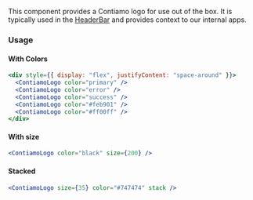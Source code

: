 This component provides a Contiamo logo for use out of the box. It is typically used in the [HeaderBar](#headerbar) and provides context to our internal apps.

### Usage

#### With Colors

```jsx
<div style={{ display: "flex", justifyContent: "space-around" }}>
  <ContiamoLogo color="primary" />
  <ContiamoLogo color="error" />
  <ContiamoLogo color="success" />
  <ContiamoLogo color="#feb901" />
  <ContiamoLogo color="#ff00ff" />
</div>
```

#### With size

```jsx
<ContiamoLogo color="black" size={200} />
```

#### Stacked

```jsx
<ContiamoLogo size={35} color="#747474" stack />
```
